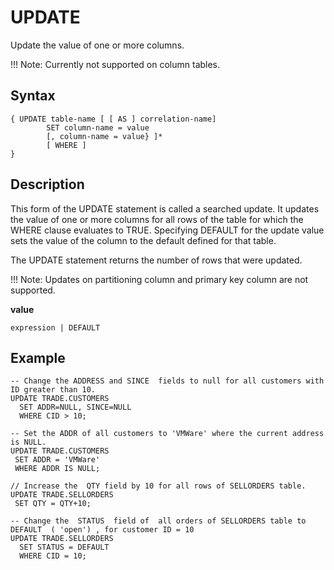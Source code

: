 # UPDATE

Update the value of one or more columns.

!!! Note: 
	Currently not supported on column tables.

## Syntax

``` pre
{ UPDATE table-name [ [ AS ] correlation-name]
        SET column-name = value
        [, column-name = value} ]*
        [ WHERE ]    
}
```

<a id="reference_9518856325F74F79B13674B8E060E6C5__section_F763D37B83E54D828B8572FF3192C67F"></a>
## Description

This form of the UPDATE statement is called a searched update. It updates the value of one or more columns for all rows of the table for which the WHERE clause evaluates to TRUE. Specifying DEFAULT for the update value sets the value of the column to the default defined for that table.

The UPDATE statement returns the number of rows that were updated.

!!! Note:
	Updates on partitioning column and primary key column are not supported. 

<a id="reference_9518856325F74F79B13674B8E060E6C5__section_E3CBEF5040C141AF99A321C394A4C137"></a>

**value**

``` pre
expression | DEFAULT
```

<a id="reference_9518856325F74F79B13674B8E060E6C5__section_B9BA421C1A534CADB9FBE16B0B01D5F2"></a>


## Example


``` pre
-- Change the ADDRESS and SINCE  fields to null for all customers with ID greater than 10.
UPDATE TRADE.CUSTOMERS
  SET ADDR=NULL, SINCE=NULL
  WHERE CID > 10;

-- Set the ADDR of all customers to 'VMWare' where the current address is NULL.
UPDATE TRADE.CUSTOMERS
 SET ADDR = 'VMWare'
 WHERE ADDR IS NULL;

// Increase the  QTY field by 10 for all rows of SELLORDERS table.
UPDATE TRADE.SELLORDERS 
 SET QTY = QTY+10;

-- Change the  STATUS  field of  all orders of SELLORDERS table to DEFAULT  ( 'open') , for customer ID = 10
UPDATE TRADE.SELLORDERS
  SET STATUS = DEFAULT
  WHERE CID = 10;
```


